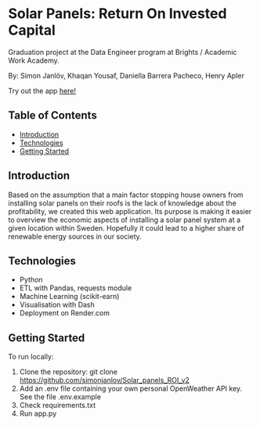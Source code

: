 # Solar Panels: Return On Invested Capital

Graduation project at the Data Engineer program at Brights / Academic Work Academy.

By: Simon Janlöv, Khaqan Yousaf, Daniella Barrera Pacheco, Henry Apler

Try out the app <a href="https://solar-panels-roi-v2.onrender.com/" target="_blank">here!</a>

## Table of Contents

- [Introduction](#introduction)
- [Technologies](#technologies)
- [Getting Started](#getting-started)

## Introduction

Based on the assumption that a main factor stopping house owners from installing solar panels on their roofs is the lack of knowledge about the profitability, we created this web application. Its purpose is making it easier to overview the economic aspects of installing a solar panel system at a given location within Sweden. Hopefully it could lead to a higher share of renewable energy sources in our society.

## Technologies

- Python
- ETL with Pandas, requests module
- Machine Learning (scikit-earn)
- Visualisation with Dash
- Deployment on Render.com

## Getting Started

To run locally:

1. Clone the repository:
   git clone https://github.com/simonjanlov/Solar_panels_ROI_v2
2. Add an .env file containing your own personal OpenWeather API key. See the file .env.example
3. Check requirements.txt
4. Run app.py

